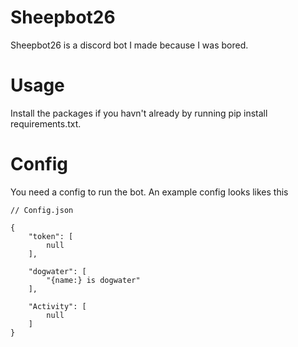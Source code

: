 # Sheepbot26
Sheepbot26 is a discord bot I made because I was bored.

# Usage
Install the packages if you havn't already by running pip install requirements.txt.

# Config
You need a config to run the bot.
An example config looks likes this
```
// Config.json

{
	"token": [
		null
	],

	"dogwater": [
		"{name:} is dogwater"
	],

	"Activity": [
		null
	]
}
```